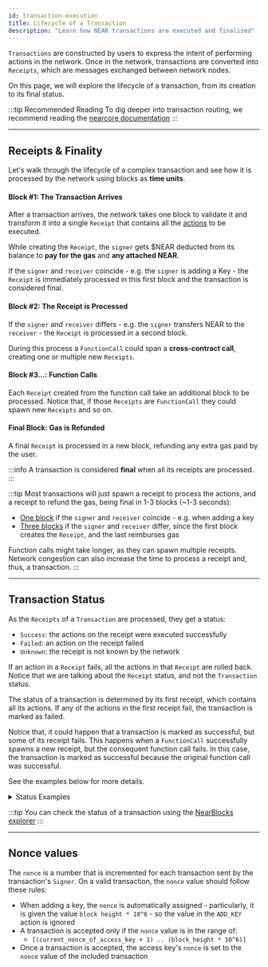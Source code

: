 ```yaml
---
id: transaction-execution
title: Lifecycle of a Transaction
description: "Learn how NEAR transactions are executed and finalized"
---
```


`Transactions` are constructed by users to express the intent of performing actions in the network. Once in the network, transactions are converted into `Receipts`, which are messages exchanged between network nodes.

On this page, we will explore the lifecycle of a transaction, from its creation to its final status.


:::tip Recommended Reading
To dig deeper into transaction routing, we recommend reading the [nearcore documentation](https://near.github.io/nearcore/architecture/how/tx_routing.html)
:::

---

## Receipts & Finality

Let's walk through the lifecycle of a complex transaction and see how it is processed by the network using blocks as **time units**.

#### Block #1: The Transaction Arrives
After a transaction arrives, the network takes one block to validate it and transform it into a single `Receipt` that contains all the [actions](./transaction-anatomy.md) to be executed.

While creating the `Receipt`, the `signer` gets $NEAR deducted from its balance to **pay for the gas** and **any attached NEAR**.

If the `signer` and `receiver` coincide - e.g. the `signer` is adding a Key - the `Receipt` is immediately processed in this first block and the transaction is considered final.

#### Block #2: The Receipt is Processed
If the `signer` and `receiver` differs - e.g. the `signer` transfers NEAR to the `receiver` - the `Receipt` is processed in a second block.

During this process a `FunctionCall` could span a **cross-contract call**, creating one or multiple new `Receipts`.

#### Block #3...: Function Calls
Each `Receipt` created from the function call take an additional block to be processed. Notice that, if those `Receipts` are `FunctionCall` they could spawn new `Receipts` and so on.

#### Final Block: Gas is Refunded
A final `Receipt` is processed in a new block, refunding any extra gas paid by the user.

:::info
A transaction is considered **final** when all its receipts are processed.
:::

:::tip
Most transactions will just spawn a receipt to process the actions, and a receipt to refund the gas, being final in 1-3 blocks (~1-3 seconds):

- [One block](https://testnet.nearblocks.io/txns/8MAvH96aMfDxPb3kVDrgj8nvJS7CAXP1GgtiivKAMGkF#execution) if the `signer` and `receiver` coincide - e.g. when adding a key
- [Three blocks](https://testnet.nearblocks.io/txns/B7gxJNxav1A9WhWvaNWYLrSTub1Mkfj3tAudoASVM5tG#) if the `signer` and `receiver` differ, since the first block creates the `Receipt`, and the last reimburses gas

Function calls might take longer, as they can spawn multiple receipts. Network congestion can also increase the time to process a receipt and, thus, a transaction.
:::

---

## Transaction Status

As the `Receipts` of a `Transaction` are processed, they get a status:

- `Success`: the actions on the receipt were executed successfully
- `Failed`: an action on the receipt failed
- `Unknown`: the receipt is not known by the network

If an action in a `Receipt` fails, all the actions in that `Receipt` are rolled back. Notice that we are talking about the `Receipt` status, and not the `Transaction` status.

The status of a transaction is determined by its first receipt, which contains all its actions. If any of the actions in the first receipt fail, the transaction is marked as failed.

Notice that, it could happen that a transaction is marked as successful, but some of its receipt fails. This happens when a `FunctionCall` successfully spawns a new receipt, but the consequent function call fails. In this case, the transaction is marked as successful because the original function call was successful.

See the examples below for more details.

<details>

<summary> Status Examples </summary>

#### Example: Transaction with Transfer

1. `bob.near` creates a transaction to transfer 10 NEAR to `alice.near`
2. The transaction is converted into a receipt
3. The conversion fails because `bob.near` does not have enough balance
4. The transaction is marked as failed ⛔

#### Example: Deploying a Contract

1. `bob.near` creates a transaction to:
    - create the account `contract.bob.near`
    - transfer 5 NEAR to `contract.bob.near`
    - deploy a contract in `contract.bob.near`
2. The transaction is transformed into one receipt
3. The account is created, the money transfer and the contract deployed
4. The transaction is marked as successful ✅

#### Example: Deploying a Contract Fails

1. `bob.near` creates a transaction to:
    - create the account `contract.bob.near`
    - transfer 5 NEAR to `contract.bob.near`
    - deploy a contract in `contract.bob.near`
2. The transaction is transformed into one receipt
3. The account is created, but the transfer fails because `bob.near` does not have enough balance
4. The whole process is reverted (i.e. no account is created)
5. The transaction is marked as failed ⛔

#### Example: Calling a Function
1. `bob.near` creates a transaction to call the function `cross-call` in `contract.near`
2. The transaction is transformed into one receipt
3. The function `cross-call` creates a promise to call the function `external-call` in `external.near`
4. The function finishes correctly and the transaction is marked as successful ✅
5. A new receipt is created to call the function `external-call` in `external.near`
5. The function `external-call` fails
6. The original transaction is still marked as successful ✅ because the first receipt was successful

</details>

:::tip
You can check the status of a transaction using the [NearBlocks explorer](https://nearblocks.io/)
:::

---

## Nonce values

The `nonce` is a number that is incremented for each transaction sent by the transaction's `Signer`.
On a valid transaction, the `nonce` value should follow these rules:

- When adding a key, the `nonce` is automatically assigned - particularly, it is given the value `block height * 10^6` - so the value in the `ADD_KEY` action is ignored
- A transaction is accepted only if the `nonce` value is in the range of:
  - `[(current_nonce_of_access_key + 1) .. (block_height * 10^6)]`
- Once a transaction is accepted, the access key's `nonce` is set to the `nonce` value of the included transaction
